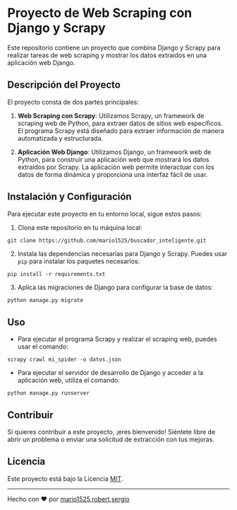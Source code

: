 
# Proyecto de Web Scraping con Django y Scrapy

Este repositorio contiene un proyecto que combina Django y Scrapy para realizar tareas de web scraping y mostrar los datos extraídos en una aplicación web Django.

## Descripción del Proyecto

El proyecto consta de dos partes principales:

1. **Web Scraping con Scrapy**: Utilizamos Scrapy, un framework de scraping web de Python, para extraer datos de sitios web específicos. El programa Scrapy está diseñado para extraer información de manera automatizada y estructurada.

2. **Aplicación Web Django**: Utilizamos Django, un framework web de Python, para construir una aplicación web que mostrará los datos extraídos por Scrapy. La aplicación web permite interactuar con los datos de forma dinámica y proporciona una interfaz fácil de usar.

## Instalación y Configuración

Para ejecutar este proyecto en tu entorno local, sigue estos pasos:

1. Clona este repositorio en tu máquina local:

```markdown
git clone https://github.com/mario1525/buscador_inteligente.git
```
2. Instala las dependencias necesarias para Django y Scrapy. Puedes usar `pip` para instalar los paquetes necesarios:

```
pip install -r requirements.txt
```
3. Aplica las migraciones de Django para configurar la base de datos:
```
python manage.py migrate
```



## Uso

- Para ejecutar el programa Scrapy y realizar el scraping web, puedes usar el comando:
```
scrapy crawl mi_spider -o datos.json
```
- Para ejecutar el servidor de desarrollo de Django y acceder a la aplicación web, utiliza el comando:


```
python manage.py runserver
```


## Contribuir

Si quieres contribuir a este proyecto, ¡eres bienvenido! Siéntete libre de abrir un problema o enviar una solicitud de extracción con tus mejoras.

## Licencia

Este proyecto está bajo la Licencia [MIT](LICENSE).

---
Hecho con ❤️ por [mario1525](https://github.com/mario1525),[robert](https://github.com/robertmachacon),[sergio](https://github.com/mario1525)
